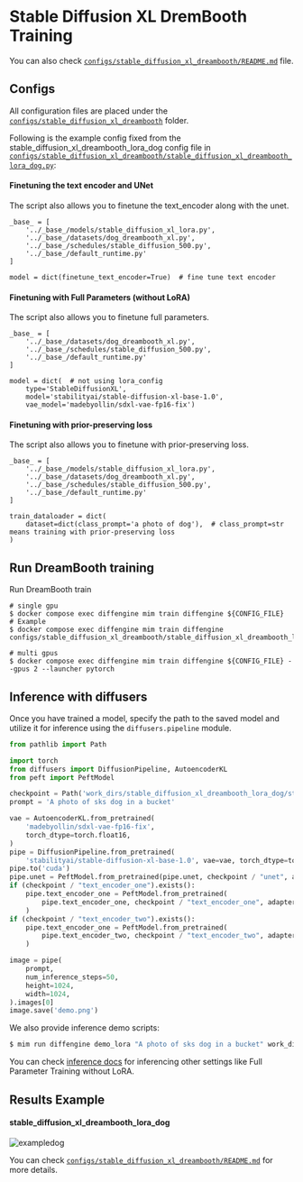 # Stable Diffusion XL DremBooth Training

You can also check [`configs/stable_diffusion_xl_dreambooth/README.md`](../../../configs/stable_diffusion_xl_dreambooth/README.md) file.

## Configs

All configuration files are placed under the [`configs/stable_diffusion_xl_dreambooth`](../../../configs/stable_diffusion_xl_dreambooth/) folder.

Following is the example config fixed from the stable_diffusion_xl_dreambooth_lora_dog config file in [`configs/stable_diffusion_xl_dreambooth/stable_diffusion_xl_dreambooth_lora_dog.py`](../../../configs/stable_diffusion_xl_dreambooth/stable_diffusion_xl_dreambooth_lora_dog.py):

#### Finetuning the text encoder and UNet

The script also allows you to finetune the text_encoder along with the unet.

```
_base_ = [
    '../_base_/models/stable_diffusion_xl_lora.py',
    '../_base_/datasets/dog_dreambooth_xl.py',
    '../_base_/schedules/stable_diffusion_500.py',
    '../_base_/default_runtime.py'
]

model = dict(finetune_text_encoder=True)  # fine tune text encoder
```

#### Finetuning with Full Parameters (without LoRA)

The script also allows you to finetune full parameters.

```
_base_ = [
    '../_base_/datasets/dog_dreambooth_xl.py',
    '../_base_/schedules/stable_diffusion_500.py',
    '../_base_/default_runtime.py'
]

model = dict(  # not using lora_config
    type='StableDiffusionXL',
    model='stabilityai/stable-diffusion-xl-base-1.0',
    vae_model='madebyollin/sdxl-vae-fp16-fix')
```

#### Finetuning with prior-preserving loss

The script also allows you to finetune with prior-preserving loss.

```
_base_ = [
    '../_base_/models/stable_diffusion_xl_lora.py',
    '../_base_/datasets/dog_dreambooth_xl.py',
    '../_base_/schedules/stable_diffusion_500.py',
    '../_base_/default_runtime.py'
]

train_dataloader = dict(
    dataset=dict(class_prompt='a photo of dog'),  # class_prompt=str means training with prior-preserving loss
)
```

## Run DreamBooth training

Run DreamBooth train

```
# single gpu
$ docker compose exec diffengine mim train diffengine ${CONFIG_FILE}
# Example
$ docker compose exec diffengine mim train diffengine configs/stable_diffusion_xl_dreambooth/stable_diffusion_xl_dreambooth_lora_dog.py

# multi gpus
$ docker compose exec diffengine mim train diffengine ${CONFIG_FILE} --gpus 2 --launcher pytorch
```

## Inference with diffusers

Once you have trained a model, specify the path to the saved model and utilize it for inference using the `diffusers.pipeline` module.

```py
from pathlib import Path

import torch
from diffusers import DiffusionPipeline, AutoencoderKL
from peft import PeftModel

checkpoint = Path('work_dirs/stable_diffusion_xl_dreambooth_lora_dog/step499')
prompt = 'A photo of sks dog in a bucket'

vae = AutoencoderKL.from_pretrained(
    'madebyollin/sdxl-vae-fp16-fix',
    torch_dtype=torch.float16,
)
pipe = DiffusionPipeline.from_pretrained(
    'stabilityai/stable-diffusion-xl-base-1.0', vae=vae, torch_dtype=torch.float16)
pipe.to('cuda')
pipe.unet = PeftModel.from_pretrained(pipe.unet, checkpoint / "unet", adapter_name="default")
if (checkpoint / "text_encoder_one").exists():
    pipe.text_encoder_one = PeftModel.from_pretrained(
        pipe.text_encoder_one, checkpoint / "text_encoder_one", adapter_name="default"
    )
if (checkpoint / "text_encoder_two").exists():
    pipe.text_encoder_one = PeftModel.from_pretrained(
        pipe.text_encoder_two, checkpoint / "text_encoder_two", adapter_name="default"
    )

image = pipe(
    prompt,
    num_inference_steps=50,
    height=1024,
    width=1024,
).images[0]
image.save('demo.png')
```

We also provide inference demo scripts:

```bash
$ mim run diffengine demo_lora "A photo of sks dog in a bucket" work_dirs/stable_diffusion_xl_dreambooth_lora_dog/step499 --sdmodel stabilityai/stable-diffusion-xl-base-1.0 --vaemodel madebyollin/sdxl-vae-fp16-fix --height 1024 --width 1024
```

You can check [inference docs](inference.md) for inferencing other settings like Full Parameter Training without LoRA.

## Results Example

#### stable_diffusion_xl_dreambooth_lora_dog

![exampledog](https://github.com/okotaku/diffengine/assets/24734142/ae1e4072-d2a3-445a-b11f-23d1f178a029)

You can check [`configs/stable_diffusion_xl_dreambooth/README.md`](../../../configs/stable_diffusion_xl_dreambooth/README.md#results-example) for more details.
